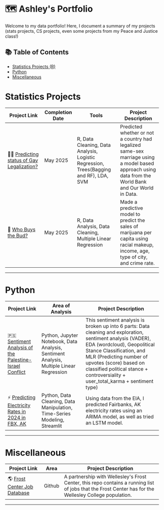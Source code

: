 # 🗺 Ashley's Portfolio

Welcome to my data portfolio! Here, I document a summary of my projects (stats projects, CS projects, even some projects from my Peace and Justice class!)

## 📚 Table of Contents
- [Statistics Projects (R)](#stats-projects)
- [Python](#python)
- [Miscellaneous](#misc)

# Statistics Projects

| Project Link | Completion Date | Tools | Project Description | 
|---|---|---|---|
| 🏳️‍🌈 [Predicting status of Gay Legalization?](https://github.com/katiehuangx/data-engineering/tree/main/Uber%20Project) | May 2025 |R, Data Cleaning, Data Analysis, Logistic Regression, Trees(Bagging and RF), LDA, SVM | Predicted whether or not a country had legalized same-sex marriage using a model based approach using data from the World Bank and Our World in Data. |
| 🍃 [Who Buys the Bud?](https://github.com/katiehuangx/data-engineering/tree/main/Dog%20Adoption) | May 2025 | R, Data Analysis, Data Cleaning, Multiple Linear Regression  | Made a predictive model to predict the sales of marijuana per capita using racial makeup, income, age, type of city, and crime rate. |

*** 

# Python

| Project Link | Area of Analysis | Project Description | 
|---|---|---|
| 🇵🇸 [Sentiment Analysis of the Palestine-Israel Conflict](https://github.com/katiehuangx/8-Week-SQL-Challenge) | Python, Jupyter Notebook, Data Analysis, Sentiment Analysis, Multiple Linear Regression | This sentiment analysis is broken up into 6 parts: Data cleaning and exploration, sentiment analysis (VADER), EDA (wordcloud), Geopolitical Stance Classification, and MLR (Predicting number of upvotes (score) based on classified political stance + controversiality + user_total_karma + sentiment type) | 
| ⚡️ [Predicting Electricity Rates in 2024 in FBX, AK](https://github.com/katiehuangx/Serious-SQL-Apprenticeship/blob/main/Health%20Analytics%20Mini%20Case%20Study.md) | Python, Data Cleaning, Data Manipulation, Time-Series Modeling, Streamlit | Using data from the EIA, I predicted Fairbanks, AK electricity rates using an ARIMA model, as well as tried an LSTM model. |  

***

# Miscellaneous

| Project Link | Area | Project Description |
|---|---|---|
| 🌎 [Frost Center Job Database](https://github.com/ay108/Frost-Center-Job-Database) | Github | A partnership with Wellesley's Frost Center, this repo contains a running list of jobs that the Frost Center has for the Wellesley College population.  | 

***
